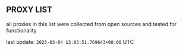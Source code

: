 ## PROXY LIST

all proxies in this list were collected from open sources and tested for functionality

last update: `2025-03-04 13:03:51.769643+00:00` UTC